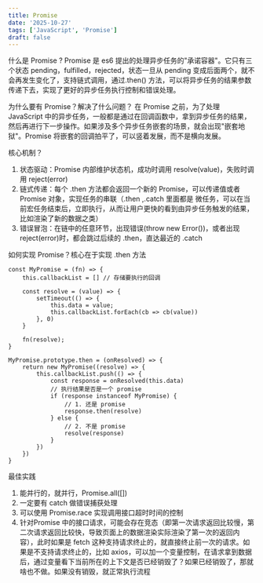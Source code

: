 ```yaml
---
title: Promise
date: '2025-10-27'
tags: ['JavaScript', 'Promise']
draft: false
---
```


什么是 Promise ?
Promise 是 es6 提出的处理异步任务的"承诺容器"。它只有三个状态 pending，fulfilled，rejected，状态一旦从 pending 变成后面两个，就不会再发生变化了，支持链式调用，通过.then() 方法，可以将异步任务的结果参数传递下去，实现了更好的异步任务执行控制和错误处理。

为什么要有 Promise？解决了什么问题？
在 Promise 之前，为了处理 JavaScript 中的异步任务，一般都是通过在回调函数中，拿到异步任务的结果，然后再进行下一步操作。如果涉及多个异步任务嵌套的场景，就会出现"嵌套地狱"。Promise 将嵌套的回调拍平了，可以竖着发展，而不是横向发展。

核心机制？

1. 状态驱动：Promise 内部维护状态机，成功时调用 resolve(value)，失败时调用 reject(error)
2. 链式传递：每个 .then 方法都会返回一个新的 Promise，可以传递值或者 Promise 对象，实现任务的串联（.then ,.catch 里面都是 微任务，可以在当前宏任务结束后，立即执行，从而让用户更快的看到由异步任务触发的结果，比如渲染了新的数据之类）
3. 错误冒泡：在链中的任意环节，出现错误(throw new Error())，或者出现 reject(error)时，都会跳过后续的 .then，直达最近的 .catch

如何实现 Promise？核心在于实现 .then 方法

```
const MyPromise = (fn) => {
    this.callbackList = [] // 存储要执行的回调

    const resolve = (value) => {
        setTimeout(() => {
            this.data = value;
            this.callbackList.forEach(cb => cb(value))
        }, 0)
    }

    fn(resolve);
}

MyPromise.prototype.then = (onResolved) => {
    return new MyPromise((resolve) => {
        this.callbackList.push(() => {
            const response = onResolved(this.data)
            // 执行结果是否是一个 promise
            if (response instanceof MyPromise) {
                // 1. 还是 promise
                response.then(resolve)
            } else {
                // 2. 不是 promise
                resolve(response)
            }
        })
    })
}
```

最佳实践

1. 能并行的，就并行，Promise.all([])
2. 一定要有 catch 做错误捕获处理
3. 可以使用 Promise.race 实现调用接口超时时间的控制
4. 针对Promise 中的接口请求，可能会存在竞态（即第一次请求返回比较慢，第二次请求返回比较快，导致页面上的数据渲染实际渲染了第一次的返回内容），此时如果是 fetch 这种支持请求终止的，就直接终止前一次的请求。如果是不支持请求终止的，比如 axios，可以加一个变量控制，在请求拿到数据后，通过变量看下当前所在的上下文是否已经销毁了？如果已经销毁了，那就啥也不做。如果没有销毁，就正常执行流程
